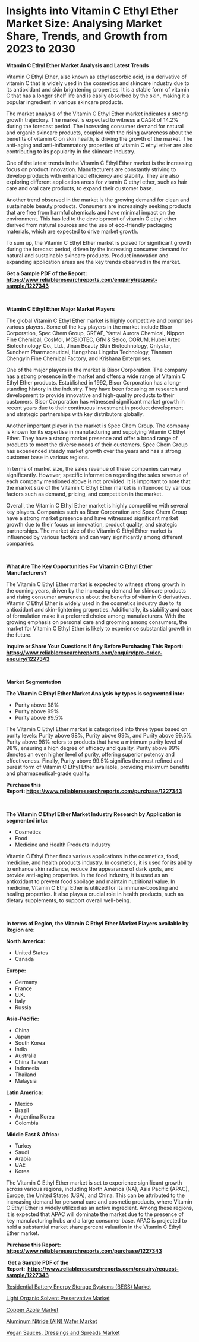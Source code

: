 <p><h1>Insights into Vitamin C Ethyl Ether Market Size: Analysing Market Share, Trends, and Growth from 2023 to 2030</h1></p><p><strong>Vitamin C Ethyl Ether Market Analysis and Latest Trends</strong></p>
<p><p>Vitamin C Ethyl Ether, also known as ethyl ascorbic acid, is a derivative of vitamin C that is widely used in the cosmetics and skincare industry due to its antioxidant and skin brightening properties. It is a stable form of vitamin C that has a longer shelf life and is easily absorbed by the skin, making it a popular ingredient in various skincare products.</p><p>The market analysis of the Vitamin C Ethyl Ether market indicates a strong growth trajectory. The market is expected to witness a CAGR of 14.2% during the forecast period. The increasing consumer demand for natural and organic skincare products, coupled with the rising awareness about the benefits of vitamin C on skin health, is driving the growth of the market. The anti-aging and anti-inflammatory properties of vitamin C ethyl ether are also contributing to its popularity in the skincare industry.</p><p>One of the latest trends in the Vitamin C Ethyl Ether market is the increasing focus on product innovation. Manufacturers are constantly striving to develop products with enhanced efficiency and stability. They are also exploring different application areas for vitamin C ethyl ether, such as hair care and oral care products, to expand their customer base.</p><p>Another trend observed in the market is the growing demand for clean and sustainable beauty products. Consumers are increasingly seeking products that are free from harmful chemicals and have minimal impact on the environment. This has led to the development of vitamin C ethyl ether derived from natural sources and the use of eco-friendly packaging materials, which are expected to drive market growth.</p><p>To sum up, the Vitamin C Ethyl Ether market is poised for significant growth during the forecast period, driven by the increasing consumer demand for natural and sustainable skincare products. Product innovation and expanding application areas are the key trends observed in the market.</p></p>
<p><strong>Get a Sample PDF of the Report:&nbsp; <a href="https://www.reliableresearchreports.com/enquiry/request-sample/1227343">https://www.reliableresearchreports.com/enquiry/request-sample/1227343</a></strong></p>
<p>&nbsp;</p>
<p><strong>Vitamin C Ethyl Ether Major Market Players</strong></p>
<p><p>The global Vitamin C Ethyl Ether market is highly competitive and comprises various players. Some of the key players in the market include Bisor Corporation, Spec Chem Group, GREAF, Yantai Aurora Chemical, Nippon Fine Chemical, CosMol, MCBIOTEC, GfN & Selco, CORUM, Hubei Artec Biotechnology Co., Ltd., Jinan Beauty Skin Biotechnology, Onlystar, Sunchem Pharmaceutical, Hangzhou Lingeba Technology, Tianmen Chengyin Fine Chemical Factory, and Krishana Enterprises.</p><p>One of the major players in the market is Bisor Corporation. The company has a strong presence in the market and offers a wide range of Vitamin C Ethyl Ether products. Established in 1992, Bisor Corporation has a long-standing history in the industry. They have been focusing on research and development to provide innovative and high-quality products to their customers. Bisor Corporation has witnessed significant market growth in recent years due to their continuous investment in product development and strategic partnerships with key distributors globally.</p><p>Another important player in the market is Spec Chem Group. The company is known for its expertise in manufacturing and supplying Vitamin C Ethyl Ether. They have a strong market presence and offer a broad range of products to meet the diverse needs of their customers. Spec Chem Group has experienced steady market growth over the years and has a strong customer base in various regions.</p><p>In terms of market size, the sales revenue of these companies can vary significantly. However, specific information regarding the sales revenue of each company mentioned above is not provided. It is important to note that the market size of the Vitamin C Ethyl Ether market is influenced by various factors such as demand, pricing, and competition in the market.</p><p>Overall, the Vitamin C Ethyl Ether market is highly competitive with several key players. Companies such as Bisor Corporation and Spec Chem Group have a strong market presence and have witnessed significant market growth due to their focus on innovation, product quality, and strategic partnerships. The market size of the Vitamin C Ethyl Ether market is influenced by various factors and can vary significantly among different companies.</p></p>
<p>&nbsp;</p>
<p><strong>What Are The Key Opportunities For Vitamin C Ethyl Ether Manufacturers?</strong></p>
<p><p>The Vitamin C Ethyl Ether market is expected to witness strong growth in the coming years, driven by the increasing demand for skincare products and rising consumer awareness about the benefits of vitamin C derivatives. Vitamin C Ethyl Ether is widely used in the cosmetics industry due to its antioxidant and skin-lightening properties. Additionally, its stability and ease of formulation make it a preferred choice among manufacturers. With the growing emphasis on personal care and grooming among consumers, the market for Vitamin C Ethyl Ether is likely to experience substantial growth in the future.</p></p>
<p><strong>Inquire or Share Your Questions If Any Before Purchasing This Report: <a href="https://www.reliableresearchreports.com/enquiry/pre-order-enquiry/1227343">https://www.reliableresearchreports.com/enquiry/pre-order-enquiry/1227343</a></strong></p>
<p>&nbsp;</p>
<p><strong>Market Segmentation</strong></p>
<p><strong>The Vitamin C Ethyl Ether Market Analysis by types is segmented into:</strong></p>
<p><ul><li>Purity above 98%</li><li>Purity above 99%</li><li>Purity above 99.5%</li></ul></p>
<p><p>The Vitamin C Ethyl Ether market is categorized into three types based on purity levels: Purity above 98%, Purity above 99%, and Purity above 99.5%. Purity above 98% refers to products that have a minimum purity level of 98%, ensuring a high degree of efficacy and quality. Purity above 99% denotes an even higher level of purity, offering superior potency and effectiveness. Finally, Purity above 99.5% signifies the most refined and purest form of Vitamin C Ethyl Ether available, providing maximum benefits and pharmaceutical-grade quality.</p></p>
<p><strong>Purchase this Report:&nbsp;<a href="https://www.reliableresearchreports.com/purchase/1227343">https://www.reliableresearchreports.com/purchase/1227343</a></strong></p>
<p>&nbsp;</p>
<p><strong>The Vitamin C Ethyl Ether Market Industry Research by Application is segmented into:</strong></p>
<p><ul><li>Cosmetics</li><li>Food</li><li>Medicine and Health Products Industry</li></ul></p>
<p><p>Vitamin C Ethyl Ether finds various applications in the cosmetics, food, medicine, and health products industry. In cosmetics, it is used for its ability to enhance skin radiance, reduce the appearance of dark spots, and provide anti-aging properties. In the food industry, it is used as an antioxidant to prevent food spoilage and maintain nutritional value. In medicine, Vitamin C Ethyl Ether is utilized for its immune-boosting and healing properties. It also plays a crucial role in health products, such as dietary supplements, to support overall well-being.</p></p>
<p>&nbsp;</p>
<p><strong>In terms of Region, the Vitamin C Ethyl Ether Market Players available by Region are:</strong></p>
<p>
    <p> <strong> North America: </strong>
        <ul>
            <li>United States</li>
            <li>Canada</li>
        </ul>
        </p> 
    <p> <strong> Europe: </strong>
        <ul>
            <li>Germany</li>
            <li>France</li>
            <li>U.K.</li>
            <li>Italy</li>
            <li>Russia</li>
        </ul>
        </p> 
    <p> <strong> Asia-Pacific: </strong>
        <ul>
            <li>China</li>
            <li>Japan</li>
            <li>South Korea</li>
            <li>India</li>
            <li>Australia</li>
            <li>China Taiwan</li>
            <li>Indonesia</li>
            <li>Thailand</li>
            <li>Malaysia</li>
        </ul>
        </p> 
    <p> <strong> Latin America: </strong>
        <ul>
            <li>Mexico</li>
            <li>Brazil</li>
            <li>Argentina Korea</li>
            <li>Colombia</li>
        </ul>
        </p> 
    <p> <strong> Middle East & Africa: </strong>
        <ul>
            <li>Turkey</li>
            <li>Saudi</li>
            <li>Arabia</li>
            <li>UAE</li>
            <li>Korea</li>
        </ul>
    </p>
    </p>
<p><p>The Vitamin C Ethyl Ether market is set to experience significant growth across various regions, including North America (NA), Asia Pacific (APAC), Europe, the United States (USA), and China. This can be attributed to the increasing demand for personal care and cosmetic products, where Vitamin C Ethyl Ether is widely utilized as an active ingredient. Among these regions, it is expected that APAC will dominate the market due to the presence of key manufacturing hubs and a large consumer base. APAC is projected to hold a substantial market share percent valuation in the Vitamin C Ethyl Ether market.</p></p>
<p><strong>Purchase this Report: <a href="https://www.reliableresearchreports.com/purchase/1227343">https://www.reliableresearchreports.com/purchase/1227343</a></strong></p>
<p>&nbsp;<strong>Get a Sample PDF of the Report:&nbsp;&nbsp;<a href="https://www.reliableresearchreports.com/enquiry/request-sample/1227343">https://www.reliableresearchreports.com/enquiry/request-sample/1227343</a></strong></p>
<p><strong></strong></p>
<p><p><a href="https://medium.com/@elzaziemann1943/analyzing-residential-battery-energy-storage-systems-bess-market-global-industry-perspective-and-4ecf7182c202">Residential Battery Energy Storage Systems (BESS) Market</a></p><p><a href="https://github.com/kipkeeva/Market-Research-Report-List-1/blob/main/light-organic-solvent-preservative-market.md">Light Organic Solvent Preservative Market</a></p><p><a href="https://github.com/kuntayevaz/Market-Research-Report-List-1/blob/main/copper-azole-market.md">Copper Azole Market</a></p><p><a href="https://medium.com/@kimwalker82/aluminum-nitride-aln-wafer-market-report-reveals-the-latest-trends-and-growth-opportunities-of-d168fb3819f1">Aluminum Nitride (AlN) Wafer Market</a></p><p><a href="https://medium.com/@caligoldner/vegan-sauces-dressings-and-spreads-market-competitive-analysis-market-trends-and-forecast-to-a649c7d269c3">Vegan Sauces, Dressings and Spreads Market</a></p></p>